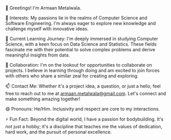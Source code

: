 👋 Greetings! I'm Armaan Metalwala.

👀 Interests: My passions lie in the realms of Computer Science and Software Engineering. I'm always eager to explore new knowledge and challenge myself with innovative ideas.

🌱 Current Learning Journey: I'm deeply immersed in studying Computer Science, with a keen focus on Data Science and Statistics. These fields fascinate me with their potential to solve complex problems and derive meaningful insights from data.

💞️ Collaboration: I'm on the lookout for opportunities to collaborate on projects. I believe in learning through doing and am excited to join forces with others who share a similar zeal for creating and exploring.

📫 Contact Me: Whether it's a project idea, a question, or just a hello, feel free to reach out to me at armaan.metalwala@gmail.com. Let's connect and make something amazing together!

😄 Pronouns: He/Him. Inclusivity and respect are core to my interactions.

⚡ Fun Fact: Beyond the digital world, I have a passion for bodybuilding. It's not just a hobby; it's a discipline that teaches me the values of dedication, hard work, and the pursuit of personal excellence.


<!---
armaanmetalwala/armaanmetalwala is a ✨ special ✨ repository because its `README.md` (this file) appears on your GitHub profile.
You can click the Preview link to take a look at your changes.
--->
